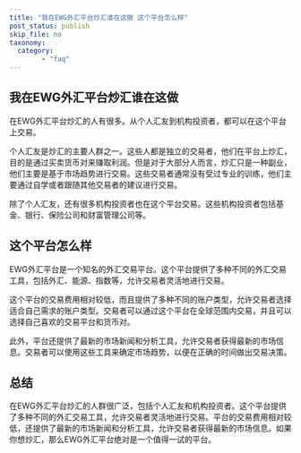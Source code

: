 ```yaml
---
title: "我在EWG外汇平台炒汇谁在这做 这个平台怎么样"
post_status: publish
skip_file: no
taxonomy:
  category:
        - "faq"
---
```


## 我在EWG外汇平台炒汇谁在这做

在EWG外汇平台炒汇的人有很多。从个人汇友到机构投资者，都可以在这个平台上交易。

个人汇友是炒汇的主要人群之一。这些人都是独立的交易者，他们在平台上炒汇，目的是通过买卖货币对来赚取利润。但是对于大部分人而言，炒汇只是一种副业，他们主要是基于市场趋势进行交易。这些交易者通常没有受过专业的训练，他们主要通过自学或者跟随其他交易者的建议进行交易。

除了个人汇友，还有很多机构投资者也在这个平台交易。这些机构投资者包括基金、银行、保险公司和财富管理公司等。

## 这个平台怎么样

EWG外汇平台是一个知名的外汇交易平台。这个平台提供了多种不同的外汇交易工具，包括外汇、能源、指数等，允许交易者灵活地进行交易。

这个平台的交易费用相对较低，而且提供了多种不同的账户类型，允许交易者选择适合自己需求的账户类型。交易者可以通过这个平台在全球范围内交易，并且可以选择自己喜欢的交易平台和货币对。

此外，平台还提供了最新的市场新闻和分析工具，允许交易者获得最新的市场信息。交易者可以使用这些工具来确定市场趋势，以便在正确的时间做出交易决策。

## 总结

在EWG外汇平台炒汇的人群很广泛，包括个人汇友和机构投资者。这个平台提供了多种不同的外汇交易工具，允许交易者灵活地进行交易。平台的交易费用相对较低，还提供了最新的市场新闻和分析工具，允许交易者获得最新的市场信息。如果你想炒汇，那么EWG外汇平台绝对是一个值得一试的平台。
